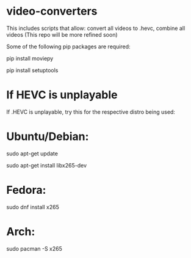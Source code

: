 # video-converters
This includes scripts that allow: convert all videos to .hevc, combine all videos (This repo will be more refined soon)

Some of the following pip packages are required:

pip install moviepy

pip install setuptools

# If HEVC is unplayable

If .HEVC is unplayable, try this for the respective distro being used:

# Ubuntu/Debian:

sudo apt-get update

sudo apt-get install libx265-dev


# Fedora:

sudo dnf install x265


# Arch:

sudo pacman -S x265
